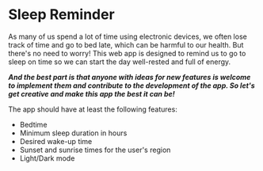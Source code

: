 # Sleep Reminder

As many of us spend a lot of time using electronic devices, 
we often lose track of time and go to bed late, which can be harmful to our health. 
But there's no need to worry! This web app is designed to remind us to go to sleep on time so we can start the day well-rested and full of energy. 

***And the best part is that anyone with ideas for new features is welcome to implement them and contribute to the development of the app. 
So let's get creative and make this app the best it can be!***

The app should have at least the following features:

- Bedtime
- Minimum sleep duration in hours
- Desired wake-up time
- Sunset and sunrise times for the user's region
- Light/Dark mode


